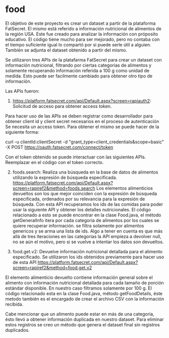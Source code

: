 # food
El objetivo de este proyecto es crear un dataset a partir  de la plataforma FatSecret. El mismo está referido a información nutricional de alimentos de la región USA. Este fue creado para analizar la información con próposito educativo. El código tiene mucho para ser mejorado, pero no contaba con el tiempo suficiente igual lo compartó por si puede serle útil a alguien. También se adjunta el dataset obtenido a partir del mismo.

Se utilizaron tres APIs de la platafarma FatSecret para crear un dataset con información nutricional, filtrando por ciertas categorias de alimentos y solamente recuperando información referida a 100 g como unidad de medida. Esto puede ser facilmente cambiado para obtener otro tipo de información.

Las APIs fueron:
1) https://platform.fatsecret.com/api/Default.aspx?screen=rapiauth2: Solicitud  de acceso para obtener access token.

Para hacer uso de las APIs se deben registrar como desarrollador para obtener client id y client secret necesarios en el proceso de autenticación
Se necesita un access token. Para obtener el mismo se puede hacer de la siguiente forma:

curl -u clientId:clientSecret  -d "grant_type=client_credentials&scope=basic" -X POST https://oauth.fatsecret.com/connect/token

Con el token obtenido se puede interactuar con las siguientes APIs. Reemplazar en el código con el token correcto.

2) foods.search: Realiza una búsqueda en la base de datos de alimentos utilizando la expresión de búsqueda especificada.
https://platform.fatsecret.com/api/Default.aspx?screen=rapiref2&method=foods.search
Los elementos alimenticios devueltos son los que mejor coinciden con la expresión de búsqueda especificada, ordenados por su relevancia para la expresión de búsqueda.
Con esta API recuperamos los ids de las comidas para poder usar la siguiente API y obtener los detalles nutricionales. 
El código relacionado a esto se puede encontrar en la clase Food.java, el método getGeneralInfo itera por cada categoria de alimentos por los cuales se quiere recuperar información. se filtra solamente por alimentos genericos y se arma una lista de ids.
Algo a tener en cuenta es que más allá de tres iteraciones en las categorias la API empieza a devolver null, no se aún el motivo, pero si se vuelve a intentar los datos son devueltos.

3) food.get.v2: Devuelve información nutricional detallada para el alimento especificado. Se utilizaron los ids obtenidos previamente para hacer uso de esta API
https://platform.fatsecret.com/api/Default.aspx?screen=rapiref2&method=food.get.v2

El elemento alimenticio devuelto contiene información general sobre el alimento con información nutricional detallada para cada tamaño de porción estándar disponible. En nuestro caso filtramos solamente por 100 g.
El código relacionado esta en la clase Food.java, método getFoodDetails, éste metodo también es el encargado de crear el archivo CSV con la información recibida.

Cabe mencionar que un alimento puede estar en más de una categoria, ésto llevó a obtener información duplicada en nuestro dataset. Para eliminar estos registros se creo un método que genera el dataset final sin registros duplicados.
